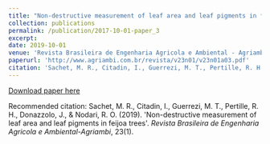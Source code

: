 ```yaml
---
title: "Non-destructive measurement of leaf area and leaf pigments in feijoa trees"
collection: publications
permalink: /publication/2017-10-01-paper_3
excerpt: 
date: 2019-10-01
venue: 'Revista Brasileira de Engenharia Agricola e Ambiental - Agriambi'
paperurl: 'http://www.agriambi.com.br/revista/v23n01/v23n01a03.pdf'
citation: 'Sachet, M. R., Citadin, I., Guerrezi, M. T., Pertille, R. H., Donazzolo, J., & Nodari, R. O. (2019). Non-destructive measurement of leaf area and leaf pigments in feijoa trees. <i> Revista Brasileira de Engenharia Agricola e Ambiental-Agriambi.</i>, 23(1).'
---
```


[Download paper here](http://www.agriambi.com.br/revista/v23n01/v23n01a03.pdf)

Recommended citation: Sachet, M. R., Citadin, I., Guerrezi, M. T., Pertille, R. H., Donazzolo, J., & Nodari, R. O. (2019). 'Non-destructive measurement of leaf area and leaf pigments in feijoa trees'. <i> Revista Brasileira de Engenharia Agricola e Ambiental-Agriambi</i>, 23(1).
